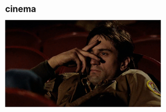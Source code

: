 # cinema

![cinema/image/taxi_driver.png at test · b1ve01/cinema (github.com)](https://github.com/b1ve01/cinema/blob/test/image/taxi_driver.png)
